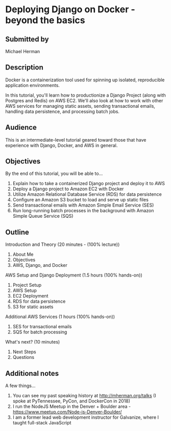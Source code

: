 # Deploying Django on Docker - beyond the basics

## Submitted by

Michael Herman

## Description

Docker is a containerization tool used for spinning up isolated, reproducible application environments.

In this tutorial, you'll learn how to productionize a Django Project (along with Postgres and Redis) on AWS EC2. We'll also look at how to work with other AWS services for managing static assets, sending transactional emails, handling data persistence, and processing batch jobs.


## Audience

This is an intermediate-level tutorial geared toward those that have experience with Django, Docker, and AWS in general.

## Objectives

By the end of this tutorial, you will be able to...

1. Explain how to take a containerized Django project and deploy it to AWS
2. Deploy a Django project to Amazon EC2 with Docker
3. Utilize Amazon Relational Database Service (RDS) for data persistence
4. Configure an Amazon S3 bucket to load and serve up static files
5. Send transactional emails with Amazon Simple Email Service (SES)
6. Run long-running batch processes in the background with Amazon Simple Queue Service (SQS)

## Outline

Introduction and Theory (20 minutes - (100% lecture))

1. About Me
2. Objectives
3. AWS, Django, and Docker

AWS Setup and Django Deployment (1.5 hours (100% hands-on))

1. Project Setup
2. AWS Setup
3. EC2 Deployment
4. RDS for data persistence
5. S3 for static assets

Additional AWS Services (1 hours (100% hands-on))

1. SES for transactional emails
2. SQS for batch processing

What's next? (10 minutes)

1. Next Steps
2. Questions

## Additional notes

A few things...

1. You can see my past speaking history at http://mherman.org/talks (I spoke at PyTennessee, PyCon, and DockerCon in 2018)
2. I run the NodeJS Meetup in the Denver + Boulder area - https://www.meetup.com/Node-js-Denver-Boulder/
3. I am a former lead web development instructor for Galvanize, where I taught full-stack JavaScript

